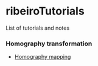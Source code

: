 # ribeiroTutorials
List of tutorials and notes


### Homography transformation
- [Homography mapping](https://github.com/eraldoribeiro/plane2planeTransformation/blob/main/homographyMapping.ipynb)
